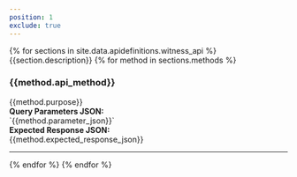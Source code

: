 ```yaml
---
position: 1
exclude: true
---
```


<dl class="dl-horizontal apidefinitions">
	{% for sections in site.data.apidefinitions.witness_api %}
                        {{section.description}}
		{% for method in sections.methods %}
			<section id="{{method.api_method}}">
				<H3>{{method.api_method}}</H3>
				{{method.purpose}}
                                <BR>
                                <B>Query Parameters JSON:</B>
                                <BR>
                                `{{method.parameter_json}}`
                                <BR>
                                <B>Expected Response JSON:</B>
                                <BR>
                                {{method.expected_response_json}}
			</section>
                <hr/>
	    {% endfor %}
	{% endfor %}
</dl>

